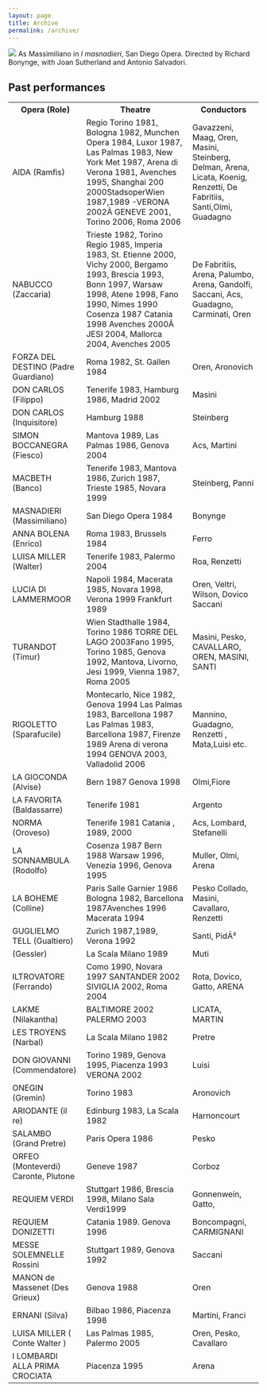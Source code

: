 ```yaml
---
layout: page
title: Archive
permalink: /archive/
---
```


<img src="{{ relative.url }}/assets/images/san-diego.jpg" class="img-fluid">
<caption>As Massimiliano in <em>I masnadieri</em>, San Diego Opera. Directed by Richard Bonynge, with Joan Sutherland and Antonio Salvadori.</caption>

## Past performances

<table>
             <tr>
                <th>Opera (Role)</th>
                <th>Theatre</th>
                <th>Conductors</th>
             </tr>
             <tr>
                <td>AIDA (Ramfis)</td>
                <td>Regio Torino 1981, Bologna 1982, Munchen Opera 1984, Luxor 1987, Las Palmas 1983, New York Met 1987, Arena di Verona 1981, Avenches 1995, Shanghai 200 2000StadsoperWien 1987,1989 -VERONA 2002Â GENEVE 2001, Torino 2006, Roma 2006</td>
                <td>Gavazzeni, Maag, Oren, Masini, Steinberg, Delman, Arena, Licata, Koenig, Renzetti, De Fabritiis, Santi,Olmi, Guadagno</td>
             </tr>
             <tr>
                <td>NABUCCO (Zaccaria)</td>
                <td>Trieste 1982, Torino Regio 1985, Imperia 1983, St. Etienne 2000, Vichy 2000, Bergamo 1993, Brescia 1993, Bonn 1997, Warsaw 1998, Atene 1998, Fano 1990, Nimes 1990 Cosenza 1987 Catania 1998 Avenches 2000Â JESI 2004, Mallorca 2004, Avenches 2005</td>
                <td>De Fabritiis, Arena, Palumbo, Arena, Gandolfi, Saccani, Acs, Guadagno, Carminati, Oren</td>
             </tr>
             <tr>
                <td>FORZA DEL DESTINO (Padre Guardiano)</td>
                <td>Roma 1982, St. Gallen 1984</td>
                <td>Oren, Aronovich</td>
             </tr>
             <tr>
                <td>DON CARLOS (Filippo)</td>
                <td>Tenerife 1983, Hamburg 1986, Madrid 2002</td>
                <td>Masini</td>
             </tr>
             <tr>
                <td>DON CARLOS (Inquisitore)</td>
                <td>Hamburg 1988</td>
                <td>Steinberg</td>
             </tr>
             <tr>
                <td>SIMON BOCCANEGRA (Fiesco)</td>
                <td>Mantova 1989, Las Palmas 1986, Genova 2004</td>
                <td>Acs, Martini</td>
             </tr>
             <tr>
                <td>MACBETH (Banco)</td>
                <td>Tenerife 1983, Mantova 1986, Zurich 1987, Trieste 1985, Novara 1999</td>
                <td>Steinberg, Panni</td>
             </tr>
             <tr>
                <td>MASNADIERI (Massimiliano)</td>
                <td>San Diego Opera 1984</td>
                <td>Bonynge</td>
             </tr>
             <tr>
                <td>ANNA BOLENA (Enrico)</td>
                <td>Roma 1983, Brussels 1984</td>
                <td>Ferro</td>
             </tr>
             <tr>
                <td>LUISA MILLER (Walter)</td>
                <td>Tenerife 1983, Palermo 2004</td>
                <td>Roa, Renzetti</td>
             </tr>
             <tr>
                <td>LUCIA Dl LAMMERMOOR</td>
                <td>Napoli 1984, Macerata 1985, Novara 1998, Verona 1999 Frankfurt 1989</td>
                <td>Oren, Veltri, Wilson, Dovico Saccani</td>
             </tr>
             <tr>
                <td>TURANDOT (Timur)</td>
                <td>Wien Stadthalle 1984, Torino 1986 TORRE DEL LAGO 2003Fano 1995, Torino 1985, Genova 1992, Mantova, Livorno, Jesi 1999, Vienna 1987, Roma 2005</td>
                <td>Masini, Pesko, CAVALLARO, OREN, MASINI, SANTI</td>
             </tr>
             <tr>
                <td>RIGOLETTO (Sparafucile)</td>
                <td>Montecarlo, Nice 1982, Genova 1994 Las Palmas 1983, Barcellona 1987 Las Palmas 1983, Barcellona 1987, Firenze 1989 Arena di verona 1994 GENOVA 2003, Valladolid 2006</td>
                <td>Mannino, Guadagno, Renzetti , Mata,Luisi etc.</td>
             </tr>
             <tr>
                <td>LA GIOCONDA (Alvise)</td>
                <td>Bern 1987 Genova 1998</td>
                <td>Olmi,Fiore</td>
             </tr>
             <tr>
                <td>LA FAVORITA (Baldassarre)</td>
                <td>Tenerife 1981</td>
                <td>Argento</td>
             </tr>
             <tr>
                <td>NORMA (Oroveso)</td>
                <td>Tenerife 1981 Catania , 1989, 2000</td>
                <td>Acs, Lombard, Stefanelli</td>
             </tr>
             <tr>
                <td>LA SONNAMBULA (Rodolfo)</td>
                <td>Cosenza 1987 Bern 1988 Warsaw 1996, Venezia 1996, Genova 1995</td>
                <td>Muller, Olmi, Arena</td>
             </tr>
             <tr>
                <td>LA BOHEME (Colline)</td>
                <td>Paris Salle Garnier 1986 Bologna 1982, Barcellona 1987Avenches 1996 Macerata 1994</td>
                <td>Pesko Collado, Masini, Cavallaro, Renzetti</td>
             </tr>
             <tr>
                <td>GUGLIELMO TELL (Gualtiero)</td>
                <td>Zurich 1987,1989, Verona 1992</td>
                <td>Santi, PidÃ²</td>
             </tr>
             <tr>
                <td>(Gessler)</td>
                <td>La Scala Milano 1989</td>
                <td>Muti</td>
             </tr>
             <tr>
                <td>ILTROVATORE (Ferrando)</td>
                <td>Como 1990, Novara 1997 SANTANDER 2002 SIVIGLIA 2002, Roma 2004</td>
                <td>Rota, Dovico, Gatto, ARENA</td>
             </tr>
             <tr>
                <td>LAKME (Nilakantha)</td>
                <td>BALTIMORE 2002 PALERMO 2003</td>
                <td>LICATA, MARTIN</td>
             </tr>
             <tr>
                <td>LES TROYENS (Narbal)</td>
                <td>La Scala Milano 1982</td>
                <td>Pretre</td>
             </tr>
             <tr>
                <td>DON GIOVANNI (Commendatore)</td>
                <td>Torino 1989, Genova 1995, Piacenza 1993 VERONA 2002</td>
                <td>Luisi</td>
             </tr>
             <tr>
                <td>ONEGIN (Gremin)</td>
                <td>Torino 1983</td>
                <td>Aronovich</td>
             </tr>
             <tr>
                <td>ARIODANTE (il re)</td>
                <td>Edinburg 1983, La Scala 1982</td>
                <td>Harnoncourt</td>
             </tr>
             <tr>
                <td>SALAMBO (Grand Pretre)</td>
                <td>Paris Opera 1986</td>
                <td>Pesko</td>
             </tr>
             <tr>
                <td>ORFEO (Monteverdi) Caronte, Plutone</td>
                <td>Geneve 1987</td>
                <td>Corboz</td>
             </tr>
             <tr>
                <td>REQUlEM VERDI</td>
                <td>Stuttgart 1986, Brescia 1998, Milano Sala Verdi1999</td>
                <td>Gonnenwein, Gatto,</td>
             </tr>
             <tr>
                <td>REQUIEM DONIZETTI</td>
                <td>Catania 1989. Genova 1996</td>
                <td>Boncompagni, CARMIGNANI</td>
             </tr>
             <tr>
                <td>MESSE SOLEMNELLE Rossini</td>
                <td>Stuttgart 1989, Genova 1992</td>
                <td>Saccani</td>
             </tr>
             <tr>
                <td>MANON de Massenet (Des Grieux)</td>
                <td>Genova 1988</td>
                <td>Oren</td>
             </tr>
             <tr>
                <td>ERNANI (Silva)</td>
                <td>Bilbao 1986, Piacenza 1998</td>
                <td>Martini, Franci</td>
             </tr>
             <tr>
                <td>LUISA MILLER ( Conte Walter )</td>
                <td>Las Palmas 1985, Palermo 2005</td>
                <td>Oren, Pesko, Cavallaro</td>
             </tr>
             <tr>
                <td>I LOMBARDI ALLA PRIMA CROCIATA</td>
                <td>Piacenza 1995</td>
                <td>Arena</td>
             </tr>
          </table>